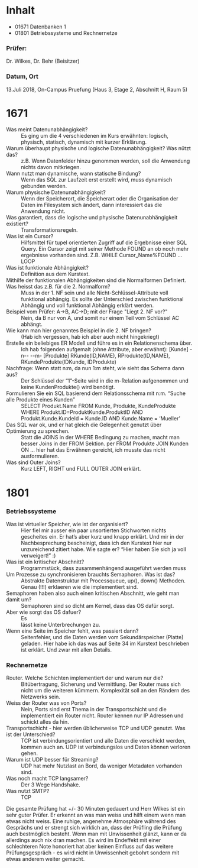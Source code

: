# Inhalt
* 01671 Datenbanken 1
* 01801 Betriebssysteme und Rechnernetze

### Prüfer: 
Dr. Wilkes, Dr. Behr (Beisitzer)

### Datum, Ort
13.Juli 2018, On-Campus Pruefung (Haus 3, Etage 2, Abschnitt H, Raum 5)

# 1671

<dl>
<dt>Was meint Datenunabhängigkeit?</dt>
<dd>Es ging um die 4 verschiedenen im Kurs erwähnten: logisch, physisch, statisch, dynamisch mit kurzer Erklärung.</dd>
<dt>Warum überhaupt physische und logische Datenunabhängigkeit? Was nützt das?</dt>
<dd>z.B. Wenn Datenfelder hinzu genommen werden, soll die Anwendung nichts davon mitkriegen.</dd>
<dt>Wann nutzt man dynamische, wann statische Bindung?</dt>
<dd>Wenn das SQL zur Laufzeit erst erstellt wird, muss dynamisch gebunden werden.</dd>
<dt>Warum physische Datenunabhängigkeit?</dt>
<dd>Wenn der Speicherort, die Speicherart oder die Organisation der Daten im Filesystem sich ändert, dann interessiert das die Anwendung nicht.</dd>
<dt>Was garantiert, dass die logische und physische Datenunabhängigkeit existiert?</dt>
<dd>Transformationsregeln.</dd>
<dt>Was ist ein Cursor?</dt>
<dd>Hilfsmittel für tupel orientierten Zugriff auf die Ergebnisse einer SQL Query. Ein Cursor zeigt mit seiner Methode FOUND an ob noch mehr ergebnisse vorhanden sind. Z.B. WHILE Cursor_Name%FOUND … LOOP</dd>
<dt>Was ist funktionale Abhängigkeit?</dt>
<dd>Definition aus dem Kurstext.</dd>
<dt>Mithilfe der funktionalen Abhängigkeiten sind die Normalformen Definiert. Was heisst das z.B. für die 2. Normalform?</dt>
<dd>Muss in der 1. NF sein und alle Nicht-Schlüssel-Attribute voll funktional abhängig. Es sollte der Unterschied zwischen funktional Abhängig und voll funktional Abhängig erklärt werden.</dd>
<dt>Beispiel vom Prüfer: A->B, AC->D; mit der Frage "Liegt 2. NF vor?"</dt>
<dd>Nein, da B nur von A, und somit nur einem Teil vom Schlüssel AC abhängt.</dd>
<dt>Wie kann man hier genanntes Beispiel in die 2. NF bringen?</dt>
<dd>(Hab ich vergessen, hab ich aber auch nicht hingekriegt)</dd>
<dt>Erstelle ein beliebiges ER Modell und führe es in ein Relationenschema über.</dt>
<dd>Ich hab folgenden aufgemalt (ohne Attribute, aber erwähnt):
[Kunde] -n-- <kauft> --m- [Produkte]
RKunde(ID,NAME), RProdukte(ID,NAME), RKundeProdukte(IDKunde, IDProdukte)</dd>
<dt>Nachfrage: Wenn statt n:m, da nun 1:m steht, wie sieht das Schema dann aus?</dt>
<dd>Der Schlüssel der “1”-Seite wird in die m-Relation aufgenommen und keine KundenProdukte() wird benötigt.</dd>
<dt>Formulieren Sie ein SQL basierend dem Relationsschema mit n:m. “Suche alle Produkte eines Kunden”</dt>
<dd>SELECT Produkt.Name FROM Kunde, Produkte, KundeProdukte WHERE Produkt.ID=ProduktKunde.ProduktID AND Produkt.Kunde.KundeId = Kunde.ID AND Kunde.Name = ‘Mueller’</dd>
<dt>Das SQL war ok, und er hat gleich die Gelegenheit genutzt über Optimierung zu sprechen.</dt>
<dd>Statt die JOINS in der WHERE Bedingung zu machen, macht man besser Joins in der FROM Sektion. per FROM Produkte JOIN Kunden ON … hier hat das Erwähnen gereicht, ich musste das nicht ausformulieren.</dd>
<dt>Was sind Outer Joins?</dt>
<dd>Kurz LEFT, RIGHT und FULL OUTER JOIN erklärt.</dd>
</dl>

# 1801

### Betriebssysteme
<dl>
<dt>Was ist virtueller Speicher, wie ist der organisiert?</dt>
<dd>Hier fiel mir ausser ein paar unsortierten Stichworten nichts gescheites ein. Er hat’s aber kurz und knapp erklärt. Und mir in der Nachbesprechung bescheinigt, dass ich den Kurstext hier nur unzureichend zitiert habe. Wie sagte er? “Hier haben Sie sich ja voll verweigert!” :) </dd>
<dt>Was ist ein kritischer Abschnitt?</dt>
<dd>Programmstück, dass zusammenhängend ausgeführt werden muss</dd>
<dt>Um Prozesse zu synchronisieren brauchts Semaphoren. Was ist das?</dt>
<dd>Abstrakte Datenstruktur mit Processqueue, up(), down() Methoden. Genau (!!!) erklaeren wie die implementiert sind. </dd>
<dt>Semaphoren haben also auch einen kritischen Abschnitt, wie geht man damit um?</dt>
<dd>Semaphoren sind so dicht am Kernel, dass das OS dafür sorgt.</dd>
<dt>Aber wie sorgt das OS dafuer?</dt>
<dd>Es<dd> lässt keine Unterbrechungen zu.</dd>
<dt>Wenn eine Seite im Speicher fehlt, was passiert dann?</dt>
<dd>Seitenfehler, und die Daten werden vom Sekundärspeicher (Platte) geladen. Hier habe ich das was auf Seite 34 im Kurstext beschrieben ist erklärt. Und zwar mit allen Details.</dd>
</dl>

### Rechnernetze
<dl>
<dt>Router. Welche Schichten implementiert der und warum nur die?</dt>
<dd>Bitübertragung, Sicherung und Vermittlung. Der Router muss sich nicht um die weiteren kümmern. Komplexität soll an den Rändern des Netzwerks sein.</dd>
<dt>Weiss der Router was von Ports?</dt>
<dd>Nein, Ports sind erst Thema in der Transportschicht und die implementiert ein Router nicht. Router kennen nur IP Adressen und schickt alles da hin.</dd>
<dt>Transportschicht - hier werden üblicherweise TCP und UDP genutzt. Was ist der Unterschied?</dt>
<dd>TCP ist verbindungsorientiert und alle Daten die verschickt werden, kommen auch an. UDP ist verbindungslos und Daten können verloren gehen.</dd>
<dt>Warum ist UDP besser für Streaming?</dt>
<dd>UDP hat mehr Nutzlast an Bord, da weniger Metadaten vorhanden sind.</dd>
<dt>Was noch macht TCP langsamer?</dt>
<dd>Der 3 Wege Handshake.</dd>
<dt>Was nutzt SMTP?</dt>
<dd>TCP</dd>


Die gesamte Prüfung hat +/- 30 Minuten gedauert und Herr Wilkes ist ein sehr guter Prüfer. Er erkennt an was man weiss und hilft einem wenn man etwas nicht weiss. Eine ruhige, angenehme Atmosphäre während des Gesprächs und er strengt sich wirklich an, dass der Prüfling die Prüfung auch bestmöglich besteht. Wenn man mit Unwissenheit glänzt, kann er da allerdings auch nix dran machen. Es wird im Endeffekt mit einer schlechteren Note honoriert hat aber keinen Einfluss auf das weitere Prüfungsgespräch - es wird nicht in Unwissenheit gebohrt sondern mit etwas anderem weiter gemacht.
